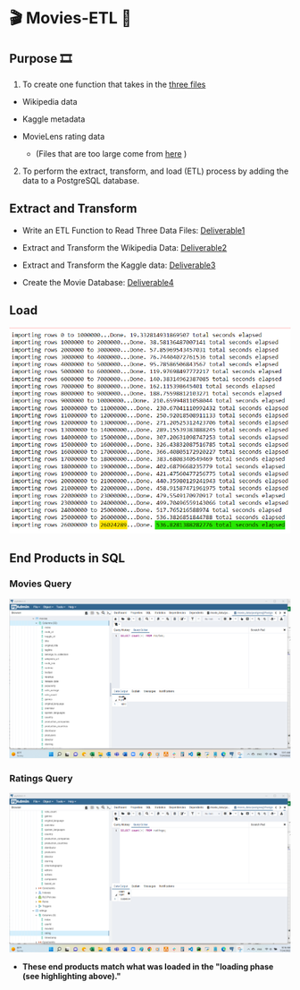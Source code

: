 # :clapper: Movies-ETL :movie_camera:

## Purpose :film_strip:

1)  To create one function that takes in the [three files](https://github.com/Super-Manda/Movies-ETL/blob/main/Data%20Sources.zip)
  - Wikipedia data
  - Kaggle metadata
  - MovieLens rating data
  
    - (Files that are too large come from [here](https://www.kaggle.com/account/login?titleType=dataset-downloads&showDatasetDownloadSkip=False&messageId=datasetsWelcome&returnUrl=%2Fdatasets%2Frounakbanik%2Fthe-movies-dataset%3Fresource%3Ddownload) )

2)  To perform the extract, transform, and load (ETL) process by adding the data to a PostgreSQL database.

## Extract and Transform
- Write an ETL Function to Read Three Data Files: [Deliverable1](https://github.com/Super-Manda/Movies-ETL/blob/main/ETL_function_test.ipynb)

- Extract and Transform the Wikipedia Data: [Deliverable2](https://github.com/Super-Manda/Movies-ETL/blob/main/ETL_clean_wiki_movies.ipynb)

- Extract and Transform the Kaggle data: [Deliverable3](https://github.com/Super-Manda/Movies-ETL/blob/main/ETL_clean_kaggle_data.ipynb) 

- Create the Movie Database: [Deliverable4](https://github.com/Super-Manda/Movies-ETL/blob/main/ETL_create_database.ipynb) 


## Load
![Loading](https://github.com/Super-Manda/Movies-ETL/blob/main/elapsed%20time%20to%20add%20the%20data%20to%20the%20database.png)


## End Products in SQL

### Movies Query
![movies_query](https://github.com/Super-Manda/Movies-ETL/blob/main/movies_query.png)

### Ratings Query
![ratings_query](https://github.com/Super-Manda/Movies-ETL/blob/main/ratings_query.png)


- **These end products match what was loaded in the "loading phase (see highlighting above)."**

